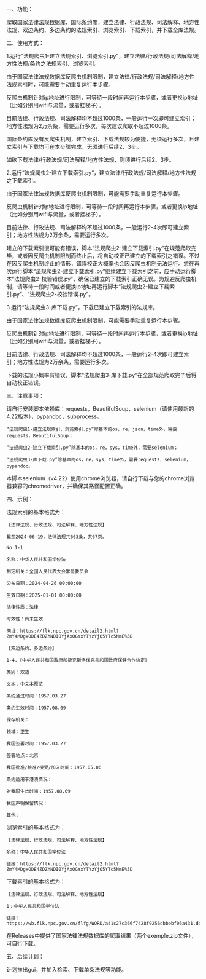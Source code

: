 一、功能：

爬取国家法律法规数据库、国际条约库，建立法律、行政法规、司法解释、地方性法规、双边条约、多边条约的法规索引、浏览索引、下载索引，并下载全库法规。


二、使用方式：

1.运行“法规爬虫1-建立法规索引、浏览索引.py”，建立法律/行政法规/司法解释/地方性法规/条约之法规索引、浏览索引。

由于国家法律法规数据库反爬虫机制限制，建立法律/行政法规/司法解释/地方性法规索引时，可能需要手动重复运行本步骤。

反爬虫机制针对ip地址进行限制，可等待一段时间再运行本步骤，或者更换ip地址（比如分别用wifi与流量，或者挂梯子）。

目前法律、行政法规、司法解释均不超过1000条，一般运行一次即可建立索引；地方性法规为2万余条，需要运行多次，每次建议爬取不超过1000条。

国际条约库没有反爬虫机制，建立索引、下载法规较为便捷，无须运行多次，且建立索引与下载均可在本步骤完成，无须进行后续2、3步。

如欲下载法律/行政法规/司法解释/地方性法规，则须进行后续2、3步。


2.运行“法规爬虫2-建立下载索引.py”，建立法律/行政法规/司法解释/地方性法规之下载索引。

由于国家法律法规数据库反爬虫机制限制，可能需要手动重复运行本步骤。

反爬虫机制针对ip地址进行限制，可等待一段时间再运行本步骤，或者更换ip地址（比如分别用wifi与流量，或者挂梯子）。

目前法律、行政法规、司法解释均不超过1000条，一般运行2-4次即可建立索引；地方性法规为2万余条，需要运行多次。

建立的下载索引很可能有错误，脚本“法规爬虫2-建立下载索引.py”在规范爬取完毕，或者因反爬虫机制限制而终止后，将自动校正已建立的下载索引之错误。不过在因反爬虫机制终止的情形，错误校正大概率也会因反爬虫机制无法运行。您在再次运行脚本“法规爬虫2-建立下载索引.py”继续建立下载索引之前，应手动运行脚本“法规爬虫2-校验错误.py”，确保已建立的下载索引正确无误。为规避反爬虫机制，请等待一段时间或者更换ip地址再运行脚本“法规爬虫2-建立下载索引.py”、“法规爬虫2-校验错误.py”。


3.运行“法规爬虫3-库下载.py”，下载已建立下载索引的法规库。

由于国家法律法规数据库反爬虫机制限制，可能需要手动重复运行本步骤。

反爬虫机制针对ip地址进行限制，可等待一段时间再运行本步骤，或者更换ip地址（比如分别用wifi与流量，或者挂梯子）。

目前法律、行政法规、司法解释均不超过1000条，一般运行2-4次即可建立索引；地方性法规为2万余条，需要运行多次。

下载的法规小概率有错误，脚本“法规爬虫3-库下载.py”在全部规范爬取完毕后将自动校正错误。


三、注意事项：

请自行安装脚本依赖库：requests，BeautifulSoup，selenium（请使用最新的4.22版本），pypandoc，subprocess。

    “法规爬虫1-建立法规索引、浏览索引.py”除基本的os，re，json，time外，需要requests，BeautifulSoup；

    “法规爬虫2-建立下载索引.py”除基本的os，re，sys，time外，需要selenium；

    “法规爬虫3-库下载.py”除基本的os，re，sys，time外，需要requests，selenium，pypandoc。

本脚本selenium（v4.22）使用chrome浏览器，请自行下载与您的chrome浏览器兼容的chromedriver，并确保其路径配置正确。


四、示例：

法规索引的基本格式为：

    【法律法规、行政法规、司法解释、地方性法规】
    
    截至2024-06-19，法律法规共663条，共67页。
    
    No.1-1
    
    名称：中华人民共和国学位法
    
    制定机关：全国人民代表大会常务委员会
    
    公布日期：2024-04-26 00:00:00
    
    生效日期：2025-01-01 00:00:00
    
    法律性质：法律
    
    时效性：尚未生效
    
    网址：https://flk.npc.gov.cn/detail2.html?ZmY4MDgxODE4ZDZhNDI0YjAxOGYxYTYzYjQ5YTc5NmE%3D

    【双边条约、多边条约】

    1-4.《中华人民共和国政府和捷克斯洛伐克共和国政府保健合作协定》
    
    类别：双边
    
    文本：中文本预览

    条约通过时间：1957.03.27
    
    条约生效时间：1957.08.09
    
    保存机关：
    
    领域：卫生
    
    我国签署时间：1957.03.27
    
    签署地点：北京
    
    我国批准/核准/接受/加入时间：1957.05.06
    
    条约适用于港澳情况：
    
    对我国生效时间：1957.08.09
    
    我国声明保留情况：
    
    其他：


浏览索引的基本格式为：

    【法律法规、行政法规、司法解释、地方性法规】
    
    名称：中华人民共和国学位法
    
    链接：https://flk.npc.gov.cn/detail2.html?ZmY4MDgxODE4ZDZhNDI0YjAxOGYxYTYzYjQ5YTc5NmE%3D


下载索引的基本格式为：

    【法律法规、行政法规、司法解释、地方性法规】

    1：中华人民共和国学位法
    
    链接：https://wb.flk.npc.gov.cn/flfg/WORD/a41c27c366f7428f9256dbbebf06a431.docx


在Releases中提供了国家法律法规数据库的爬取结果（两个exemple.zip文件），可自行下载。


五、后续计划：

计划推出gui，并加入检索、下载单条法规等功能。
